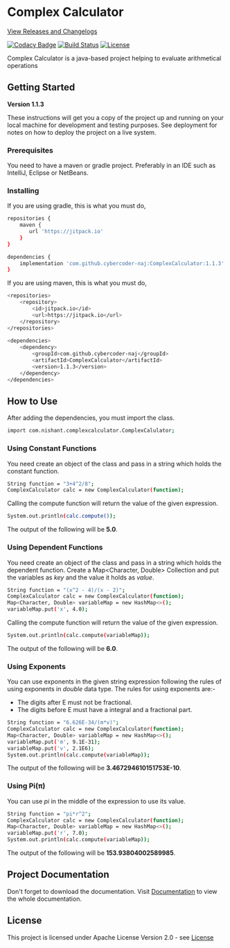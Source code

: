 # Complex Calculator

[View Releases and Changelogs](https://github.com/cybercoder-naj/ComplexCalculator/releases)

[![Codacy Badge](https://api.codacy.com/project/badge/Grade/af26fdcf65604ec0a73d907ba2b58f92)](https://app.codacy.com/manual/cybercoder-naj/ComplexCalculator?utm_source=github.com&utm_medium=referral&utm_content=cybercoder-naj/ComplexCalculator&utm_campaign=Badge_Grade_Dashboard)
[![Build Status](https://travis-ci.com/cybercoder-naj/ComplexCalculator.svg?branch=master)](https://travis-ci.com/cybercoder-naj/ComplexCalculator)
[![License](https://img.shields.io/badge/License-Apache%202.0-blue.svg)](https://opensource.org/licenses/Apache-2.0)

Complex Calculator is a java-based project helping to evaluate arithmetical operations

## Getting Started

**Version 1.1.3**

These instructions will get you a copy of the project up and running on your local machine for development and testing purposes. See deployment for notes on how to deploy the project on a live system.

### Prerequisites

You need to have a maven or gradle project. Preferably in an IDE such as IntelliJ, Eclipse or NetBeans.

### Installing

If you are using gradle, this is what you must do,

```bash
repositories {
    maven {
       url 'https://jitpack.io' 
    }
}

dependencies {
    implementation 'com.github.cybercoder-naj:ComplexCalculator:1.1.3'
}
```

If you are using maven, this is what you must do,

```bash
<repositories>
    <repository>
        <id>jitpack.io</id>
        <url>https://jitpack.io</url>
    </repository>
</repositories>
    
<dependencies>
    <dependency>
        <groupId>com.github.cybercoder-naj</groupId>
        <artifactId>ComplexCalculator</artifactId>
        <version>1.1.3</version>
    </dependency>
</dependencies>
```

## How to Use

After adding the dependencies, you must import the class.

```bash
import com.nishant.complexcalculator.ComplexCalulator;
```

### Using Constant Functions

You need create an object of the class and pass in a string which holds the constant function.
```bash
String function = "3+4^2/8";
ComplexCalculator calc = new ComplexCalculator(function);
```
Calling the compute function will return the value of the given expression.
```bash
System.out.println(calc.compute());
```
The output of the following will be **5.0**.

### Using Dependent Functions

You need create an object of the class and pass in a string which holds the dependent function. Create a
Map<Character, Double> Collection and put the variables as _key_ and the value it holds as _value_. 
```bash
String function = "(x^2 - 4)/(x - 2)";
ComplexCalculator calc = new ComplexCalculator(function);
Map<Character, Double> variableMap = new HashMap<>();
variableMap.put('x', 4.0);
```
Calling the compute function will return the value of the given expression.
```bash
System.out.println(calc.compute(variableMap));
```
The output of the following will be **6.0**.

### Using Exponents

You can use exponents in the given string expression following the rules of using exponents in _double_ data type.
The rules for using exponents are:-
* The digits after E must not be fractional.
* The digits before E must have a integral and a fractional part.
```bash
String function = "6.626E-34/(m*v)";
ComplexCalculator calc = new ComplexCalculator(function);
Map<Character, Double> variableMap = new HashMap<>();
variableMap.put('m', 9.1E-31);
variableMap.put('v', 2.1E6);
System.out.println(calc.compute(variableMap));
```
The output of the following will be **3.467294610151753E-10**.

### Using Pi(π)

You can use _pi_ in the middle of the expression to use its value.
```bash
String function = "pi*r^2";
ComplexCalculator calc = new ComplexCalculator(function);
Map<Character, Double> variableMap = new HashMap<>();
variableMap.put('r', 7.0);
System.out.println(calc.compute(variableMap));
```

The output of the following will be **153.93804002589985**.

## Project Documentation

Don't forget to download the documentation. Visit [Documentation](https://javadoc.jitpack.io/com/github/cybercoder-naj/ComplexCalculator/1.1.3/javadoc) to view the whole documentation.

## License

This project is licensed under Apache License Version 2.0 - see [License](LICENSE)
